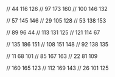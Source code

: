 // 44 116 126
// 97 173 160
// 100 146 132

// 57 145 146
// 29 105 128
// 53 138 153

// 89 96 44
// 113 131 125
// 121 114 67

// 135 186 151
// 108 151 148
// 92 138 135

// 11 68 101
// 85 167 163
// 22 81 109

// 160 165 123
// 112 169 143
// 26 101 125
